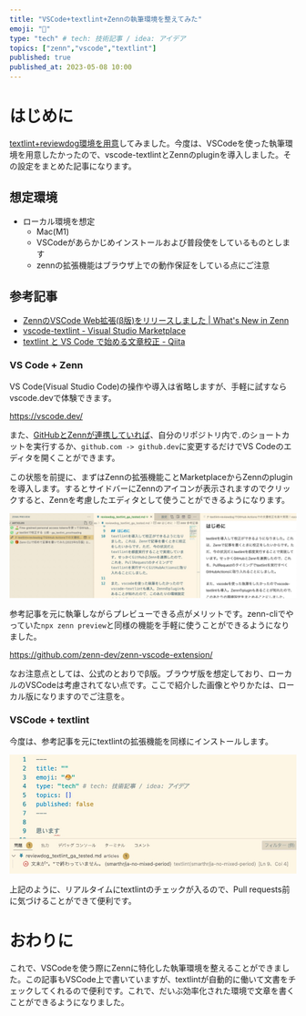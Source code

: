 ```yaml
---
title: "VSCode+textlint+Zennの執筆環境を整えてみた"
emoji: "🐙"
type: "tech" # tech: 技術記事 / idea: アイデア
topics: ["zenn","vscode","textlint"]
published: true
published_at: 2023-05-08 10:00
---
```


# はじめに
[textlint+reviewdog環境を用意](https://zenn.dev/b0b/articles/reviewdog_textlint_ga_tested)してみました。今度は、VSCodeを使った執筆環境を用意したかったので、vscode-textlintとZennのpluginを導入しました。その設定をまとめた記事になります。

## 想定環境
- ローカル環境を想定
  - Mac(M1)
  - VSCodeがあらかじめインストールおよび普段使をしているものとします
  - zennの拡張機能はブラウザ上での動作保証をしている点にご注意

## 参考記事
- [ZennのVSCode Web拡張\(β版\)をリリースしました \| What's New in Zenn](https://info.zenn.dev/release-vscode-extension)
- [vscode\-textlint \- Visual Studio Marketplace](https://marketplace.visualstudio.com/items?itemName=taichi.vscode-textlint)
- [textlint と VS Code で始める文章校正 \- Qiita](https://qiita.com/takasp/items/22f7f72b691fda30aea2)

### VS Code + Zenn
VS Code(Visual Studio Code)の操作や導入は省略しますが、手軽に試すならvscode.devで体験できます。

https://vscode.dev/

また、[GitHubとZennが連携していれば](https://zenn.dev/zenn/articles/usage-github-dev)、自分のリポジトリ内で`.`のショートカットを実行するか、`github.com -> github.dev`に変更するだけでVS Codeのエディタを開くことができます。

この状態を前提に、まずはZennの拡張機能ことMarketplaceからZennのpluginを導入します。するとサイドバーにZennのアイコンが表示されますのでクリックすると、Zennを考慮したエディタとして使うことができるようになります。

![](/images/articles/vscode_zenn_preview.jpg)

参考記事を元に執筆しながらプレビューできる点がメリットです。zenn-cliでやっていた`npx zenn preview`と同様の機能を手軽に使うことができるようになりました。

https://github.com/zenn-dev/zenn-vscode-extension/

なお注意点としては、公式のとおりでβ版。ブラウザ版を想定しており、ローカルのVSCodeは考慮されてない点です。ここで紹介した画像とやりかたは、ローカル版になりますのでご注意を。

### VSCode + textlint
今度は、参考記事を元にtextlintの拡張機能を同様にインストールします。

![](/images/articles/vscode_texlint.jpg)

上記のように、リアルタイムにtextlintのチェックが入るので、Pull requests前に気づけることができて便利です。

# おわりに
これで、VSCodeを使う際にZennに特化した執筆環境を整えることができました。この記事もVSCode上で書いていますが、textlintが自動的に働いて文書をチェックしてくれるので便利です。これで、だいぶ効率化された環境で文章を書くことができるようになりました。
